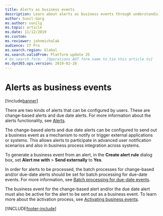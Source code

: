 ```yaml
---
title: Alerts as business events
description: Learn about alerts as business events through understanding the two kinds of alerts that can be configured by users.
author: Sunil-Garg
ms.author: sunilg
ms.topic: article
ms.date: 11/12/2019
ms.custom: 
ms.reviewer: johnmichalak
audience: IT Pro
ms.search.region: Global
ms.search.validFrom: Platform update 25
# ms.search.form:  [Operations AOT form name to tie this article to]
ms.dyn365.ops.version: 2019-02-28
---
```


# Alerts as business events

[!include[banner](../includes/banner.md)]

There are two kinds of alerts that can be configured by users. These are change-based alerts and due date alerts. For more information about the alerts functionality, see [Alerts](../../fin-ops/get-started/alerts-overview.md).

The change-based alerts and due date alerts can be configured to send out a business event as a mechanism to notify or trigger external applications or systems. This allows alerts to participate in advanced user notification scenarios and also in business process integration across systems.

To generate a business event from an alert, in the **Create alert rule** dialog box, set **Alert me with** > **Send externally** to **Yes**. 

In order for alerts to be processed, the batch processes for change-based and/or due-date alerts should be set for batch processing for due-date events. For more information, see [Batch processing for due-date events](../../fin-ops/get-started/alerts-managing.md#set-up-processing-for-change-based-alerts).

The business event for the change-based alert and/or the due date alert must also be active for the alert to be sent out as a business event. To learn more about the activation process, see [Activating business events](home-page.md#activating-business-events).


[!INCLUDE[footer-include](../../../includes/footer-banner.md)]
